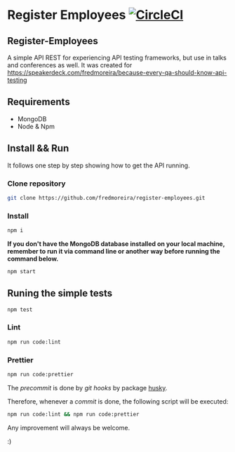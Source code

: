 # Register Employees [![CircleCI](https://circleci.com/gh/fredmoreira/register-employees.svg?style=svg)](https://circleci.com/gh/fredmoreira/register-employees)

## Register-Employees
A simple API REST for experiencing API testing frameworks, but use in talks and conferences as well.
It was created for https://speakerdeck.com/fredmoreira/because-every-qa-should-know-api-testing

## Requirements

* MongoDB
* Node & Npm


## Install && Run

It follows one step by step showing how to get the API running.

### Clone repository

```bash
git clone https://github.com/fredmoreira/register-employees.git
```

### Install 

```bash
npm i
```

**If you don't have the MongoDB database installed on your local machine, remember to run it via command line or another way before running the command below.**

```bash
npm start
```

## Runing the simple tests

```bash
npm test
```

### Lint

```bash
npm run code:lint
```

### Prettier

```bash
npm run code:prettier
```

The *precommit* is done by *git hooks* by package [husky](https://github.com/typicode/husky).

Therefore, whenever a *commit* is done, the following script will be executed:

```bash
npm run code:lint && npm run code:prettier
```

Any improvement will always be welcome.

:)
